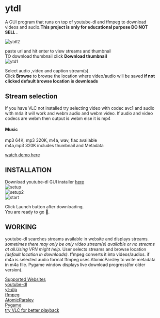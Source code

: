 # ytdl
A GUI program that runs on top of youtube-dl and ffmpeg to download videos and audio.**This project is only for educational purpose DO NOT SELL .**<br />

![ytdl2](https://user-images.githubusercontent.com/55890376/141780875-f012dce0-c85e-4b61-9d2e-def9331dbc02.jpg)


paste url and hit enter to view streams and thumbnail<br />
TO download thumbnail click **Download thumbnail**<br />
![ytd1](https://user-images.githubusercontent.com/55890376/141780921-ade41962-d4e9-4c37-9067-7d46c74547ac.jpg)



Select audio ,video and caption stream(s).<br />
Click **Browse** to browse the location where video/audio will be saved **if not clicked default browse location is downloads**<br />

<h2>Stream selection</h2>
If you have VLC not installed try selecting video with codec avc1 and audio with m4a it will work and webm audio and webm video.
If audio and video codecs are webm then output is webm else it is mp4<br />

<h4>Music</h4>
mp3 64K, mp3 320K, m4a, wav, flac available<br />
m4a,mp3 320K includes thumbnail and Metadata<br />

[watch demo here](https://user-images.githubusercontent.com/55890376/114445050-398c9100-9bed-11eb-9b17-aea0be0704d8.mp4)

<h2>INSTALLATION</h2>

Download youtube-dl GUI installer [here](https://github.com/sourabhkv/ytdl/releases)<br />
![setup](https://user-images.githubusercontent.com/55890376/118402262-c57b5800-b686-11eb-9eed-61a32933748b.JPG)<br />
![setup2](https://user-images.githubusercontent.com/55890376/118402273-d3c97400-b686-11eb-8aca-445a2d26cacc.JPG)<br />
![start](https://user-images.githubusercontent.com/55890376/118402353-3884ce80-b687-11eb-91a6-d999a675d288.JPG)<br />


Click Launch button after downloading.<br />
You are ready to go 🤘.<br />

<h2>WORKING</h2>

youtube-dl searches streams available in website and displays streams.
*sometimes there may only be only video stream(s) available or no streams at all.Using VPN might help.*
User selects streams and browse location *(default location in downloads)*.
ffmpeg converts it into videos/audios.
if m4a is selected audio format ffmpeg uses AtomicParsley to write metadata in m4a file.
Pygame window displays live download progress(for older version).<br />


[Supported Websites](http://ytdl-org.github.io/youtube-dl/supportedsites.html)<br />
[youtube-dl](https://github.com/ytdl-org/youtube-dl)<br />
[yt-dlp](https://github.com/yt-dlp/yt-dlp)<br />
[ffmpeg](https://ffmpeg.org/ffmpeg.html)<br />
[AtomicParsley](http://atomicparsley.sourceforge.net/)<br />
[Pygame](https://www.pygame.org/wiki/about)<br />
[try VLC for better playback](https://www.videolan.org/)<br />
